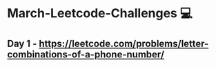 # March-Leetcode-Challenges 💻

## Day 1 - https://leetcode.com/problems/letter-combinations-of-a-phone-number/
